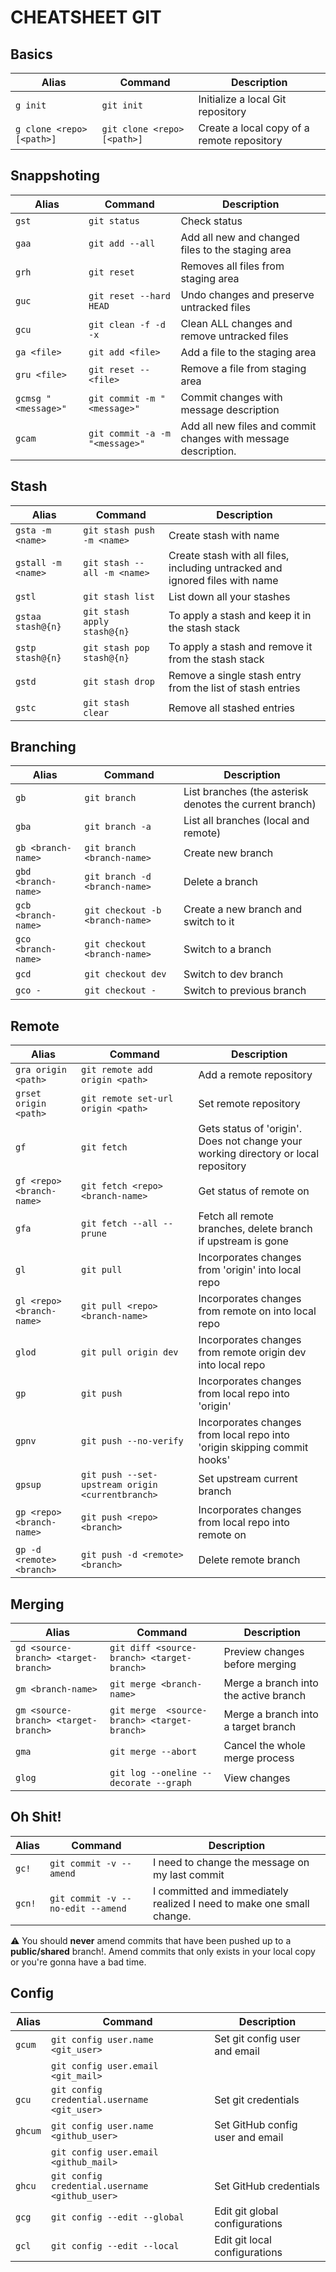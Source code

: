 # CHEATSHEET GIT

## Basics

|Alias|Command|Description|
|---|---|---|
|`g init`|`git init`|Initialize a local Git repository|
|`g clone <repo> [<path>]`|`git clone <repo> [<path>]`|Create a local copy of a remote repository|

## Snappshoting

|Alias|Command|Description|
|---|---|---|
|`gst`|`git status`|Check status|
|`gaa`|`git add --all`|Add all new and changed files to the staging area|
|`grh`|`git reset`|Removes all files from staging area|
|`guc`|`git reset --hard HEAD`|Undo changes and preserve untracked files|
|`gcu`|`git clean -f -d -x`|Clean ALL changes and remove untracked files|
|`ga <file>`|`git add <file>`|Add a file to the staging area|
|`gru <file>`|`git reset -- <file>`|Remove a file from staging area|
|`gcmsg "<message>"`|`git commit -m "<message>"`|Commit changes with message description|
|`gcam`|`git commit -a -m "<message>"`|Add all new files and commit changes with message description.|

## Stash

|Alias|Command|Description|
|---|---|---|
|`gsta -m <name>`|`git stash push -m <name>`|Create stash with name|
|`gstall -m <name>`|`git stash --all -m <name>`|Create stash with all files, including untracked and ignored files with name|
|`gstl`|`git stash list`|List down all your stashes|
|`gstaa stash@{n}`|`git stash apply stash@{n}`|To apply a stash and keep it in the stash stack|
|`gstp stash@{n}`|`git stash pop stash@{n}`|To apply a stash and remove it from the stash stack|
|`gstd`|`git stash drop`|Remove a single stash entry from the list of stash entries|
|`gstc`|`git stash clear`|Remove all stashed entries|

## Branching

|Alias|Command|Description|
|---|---|---|
|`gb`|`git branch`|List branches (the asterisk denotes the current branch)|
|`gba`|`git branch -a`|List all branches (local and remote)|
|`gb <branch-name>`|`git branch <branch-name>`|Create new branch|
|`gbd <branch-name>`|`git branch -d <branch-name>`|Delete a branch|
|`gcb <branch-name>`|`git checkout -b <branch-name>`|Create a new branch and switch to it|
|`gco <branch-name>`|`git checkout <branch-name>`|Switch to a branch|
|`gcd`|`git checkout dev`|Switch to dev branch|
|`gco -`|`git checkout -`|Switch to previous branch|

## Remote

|Alias|Command|Description|
|---|---|---|
|`gra origin <path>`|`git remote add origin <path>`|Add a remote repository|
|`grset origin <path>`|`git remote set-url origin <path>`|Set remote repository|
|`gf`|`git fetch`|Gets status of 'origin'. Does not change your working directory or local repository|
|`gf <repo> <branch-name>`|`git fetch <repo> <branch-name>`|Get status of remote <repo> on <branch>|
|`gfa`|`git fetch --all --prune`|Fetch all remote branches, delete branch if upstream is gone|
|`gl`|`git pull`|Incorporates changes from 'origin' into local repo|
|`gl <repo> <branch-name>`|`git pull <repo> <branch-name>`|Incorporates changes from remote <repo> on <branch> into local repo|
|`glod`|`git pull origin dev`|Incorporates changes from remote origin dev into local repo|
|`gp`|`git push`|Incorporates changes from local repo into 'origin'|
|`gpnv`|`git push --no-verify`|Incorporates changes from local repo into 'origin skipping commit hooks'|
|`gpsup`|`git push --set-upstream origin <currentbranch>`|Set upstream current branch|
|`gp <repo> <branch-name>`|`git push <repo> <branch>`|Incorporates changes from local repo into remote <repo> on <branch-name>|
|`gp -d <remote> <branch>`|`git push -d <remote> <branch>`|Delete remote branch|

## Merging

|Alias|Command|Description|
|---|---|---|
|`gd <source-branch> <target-branch>`|`git diff <source-branch> <target-branch>`|Preview changes before merging|
|`gm <branch-name>`|`git merge <branch-name>`|Merge a branch into the active branch|
|`gm <source-branch> <target-branch>`|`git merge  <source-branch> <target-branch>`|Merge a branch into a target branch|
|`gma`|`git merge --abort`|Cancel the whole merge process|
|`glog`|`git log --oneline --decorate --graph`|View changes|

## Oh Shit!

|Alias|Command|Description|
|---|---|---|
|`gc!`|`git commit -v --amend`|I need to change the message on my last commit|
|`gcn!`|`git commit -v --no-edit --amend`|I committed and immediately realized I need to make one small change.|

⚠ You should **never** amend commits that have been pushed up to a **public/shared** branch!. Amend commits that only exists in your local copy or you're gonna have a bad time.

## Config

|Alias|Command|Description|
|---|---|---|
|`gcum`|`git config user.name <git_user>`|Set git config user and email|
| |`git config user.email <git_mail>`| |
|`gcu`|`git config credential.username <git_user>`|Set git credentials|
|`ghcum`|`git config user.name <github_user>`|Set GitHub config user and email|
| |`git config user.email <github_mail>`| |
|`ghcu`|`git config credential.username <github_user>`|Set GitHub credentials|
|`gcg`|`git config --edit --global`|Edit git global configurations|
|`gcl`|`git config --edit --local`|Edit git local configurations|
